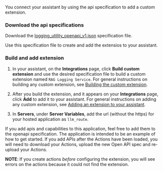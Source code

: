 You connect your assistant by using the api specification to add a custom extension.

### Download the api specifications

Download the [logging_utility_openapi_v1.json](./logging_utility_openapi_v1.json) specification file. 

Use this specification file to create and add the extensios to your assistant.

### Build and add extension

1.  In your assistant, on the **Integrations** page, click **Build custom extension** and use the desired specification file to build a custom extension named `RAG Logging Service`. For general instructions on building any custom extension, see [Building the custom extension](https://cloud.ibm.com/docs/watson-assistant?topic=watson-assistant-build-custom-extension#building-the-custom-extension).

1.  After you build the extension, and it appears on your **Integrations** page, click **Add** to add it to your assistant. For general instructions on adding any custom extension, see [Adding an extension to your assistant](https://cloud.ibm.com/docs/watson-assistant?topic=watson-assistant-add-custom-extension).

1.  In **Servers**, under **Server Variables**, add the url (without the https) for your hosted application as `llm_route`. 

If you add apis and capabilities to this application, feel free to add them to the openapi specification. The application is intended to be an example of how to get started. If you add APIs after the Actions have been loaded, you will need to download your Actions, upload the new Open API spec and re-upload your Actions.

**NOTE**: If you create actions _before_ configuring the extension, you will see errors on the actions because it could not find the extension. 
